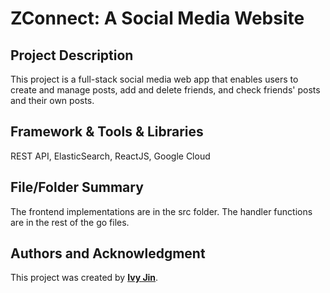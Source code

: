 # **ZConnect: A Social Media Website**

## **Project Description**

This project is a full-stack social media web app that enables users to create and manage posts, add and delete friends, and check friends' posts and their own posts. 
## **Framework & Tools & Libraries**

REST API, ElasticSearch, ReactJS, Google Cloud

## **File/Folder Summary**

The frontend implementations are in the src folder. The handler functions are in the rest of the go files.

## **Authors and Acknowledgment**

This project was created by **[Ivy Jin](https://github.com/IvyKim2023)**.

